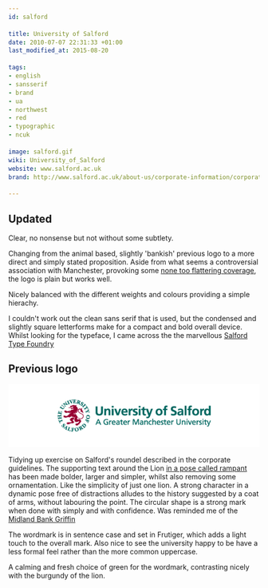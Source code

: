 ```yaml
---
id: salford

title: University of Salford
date: 2010-07-07 22:31:33 +01:00
last_modified_at: 2015-08-20

tags:
- english
- sansserif
- brand
- ua
- northwest
- red
- typographic
- ncuk

image: salford.gif
wiki: University_of_Salford
website: www.salford.ac.uk
brand: http://www.salford.ac.uk/about-us/corporate-information/corporate-identity/toolkit

---
```


## Updated

Clear, no nonsense but not without some subtlety.

Changing from the animal based, slightly 'bankish' previous logo to a more direct and simply stated proposition. Aside from what seems a controversial association with Manchester, provoking some [none too flattering coverage](http://www.salfordstar.com/article.asp?id=1033), the logo is plain but works well.

Nicely balanced with the different weights and colours providing a simple hierachy.

I couldn't work out the clean sans serif that is used, but the condensed and slightly square letterforms make for a compact and bold overall device. Whilst looking for the typeface, I came across the the marvellous [Salford Type Foundry](http://salfordtypefoundry.co.uk/)

## Previous logo

![Old Logo](/images/logospotter/salford-old.gif)

Tidying up exercise on Salford's roundel described in the corporate guidelines. The supporting text around the Lion [in a pose called rampant](http://en.wikipedia.org/wiki/Attitude_(heraldry)) has been made bolder, larger and simpler, whilst also removing some ornamentation. Like the simplicity of just one lion. A strong character in a dynamic pose free of distractions alludes to the history suggested by a coat of arms, without labouring the point. The circular shape is a strong mark when done with simply and with confidence. Was reminded me of the [Midland Bank Griffin](http://www.logorip.com/)

The wordmark is in sentence case and set in Frutiger, which adds a light touch to the overall mark. Also nice to see the university happy to be have a less formal feel rather than the more common uppercase.

A calming and fresh choice of green for the wordmark, contrasting nicely with the burgundy of the lion.
